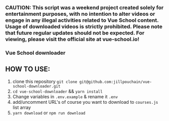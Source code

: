 ### CAUTION: This script was a weekend project created solely for entertainment purposes, with no intention to alter videos or engage in any illegal activities related to Vue School content. Usage of downloaded videos is strictly prohibited. Please note that future regular updates should not be expected. For viewing, please visit the official site at vue-school.io!

### Vue School downloader

## HOW TO USE:
1. clone this repository `git clone git@github.com:jillpouchain/vue-school-downloader.git`
2. `cd vue-school-downloader` && `yarn install`
3. Change variables in `.env.example` & rename it `.env`
4. add/uncomment URL's of course you want to download to `courses.js` list array
5. `yarn download` or `npm run download`
